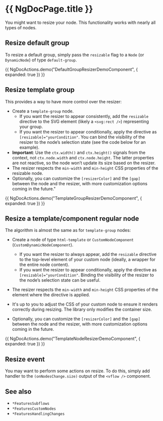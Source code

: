 # {{ NgDocPage.title }}

You might want to resize your node. This functionality works with nearly all types of nodes.

## Resize default group

To resize a default group, simply pass the `resizable` flag to a `Node` (or `DynamicNode`) of type `default-group`.

{{ NgDocActions.demo("DefaultGroupResizerDemoComponent", { expanded: true }) }}

## Resize template group

This provides a way to have more control over the resizer:

- Create a `template-group` node.
  - If you want the resizer to appear consistently, add the `resizable` directive to the SVG element (likely a `<svg:rect />`) representing your group.
  - If you want the resizer to appear conditionally, apply the directive as `[resizable]="yourCondition"`. You can bind the visibility of the resizer to the node’s selection state (see the code below for an example).
- **Important**: Use the `ctx.width()` and `ctx.height()` signals from the context, not `ctx.node.width` and `ctx.node.height`. The latter properties are not reactive, so the node won’t update its size based on the resizer.
- The resizer respects the `min-width` and `min-height` CSS properties of the resizable node.
- Optionally, you can customize the `[resizerColor]` and the `[gap]` between the node and the resizer, with more customization options coming in the future."

{{ NgDocActions.demo("TemplateGroupResizerDemoComponent", { expanded: true }) }}

## Resize a template/component regular node

The algorithm is almost the same as for `template-group` nodes:

- Create a node of type `html-template` or `CustomNodeComponent` (`CustomDynamicNodeComponent`).
  - If you want the resizer to always appear, add the `resizable` directive to the top-level element of your custom node (ideally, a wrapper for the entire node content).
  - If you want the resizer to appear conditionally, apply the directive as `[resizable]="yourCondition"`. Binding the visibility of the resizer to the node’s selection state can be useful.

- The resizer respects the `min-width` and `min-height` CSS properties of the element where the directive is applied.

- It's up to you to adjust the CSS of your custom node to ensure it renders correctly during resizing. The library only modifies the container size.

- Optionally, you can customize the `[resizerColor]` and the `[gap]` between the node and the resizer, with more customization options coming in the future.

{{ NgDocActions.demo("TemplateNodeResizerDemoComponent", { expanded: true }) }}

## Resize event

You may want to perform some actions on resize. To do this, simply add handler to the `(onNodesChange.size)` output of the `<vflow />` component.

## See also

- `*FeaturesSubflows`
- `*FeaturesCustomNodes`
- `*FeaturesHandlingChanges`
